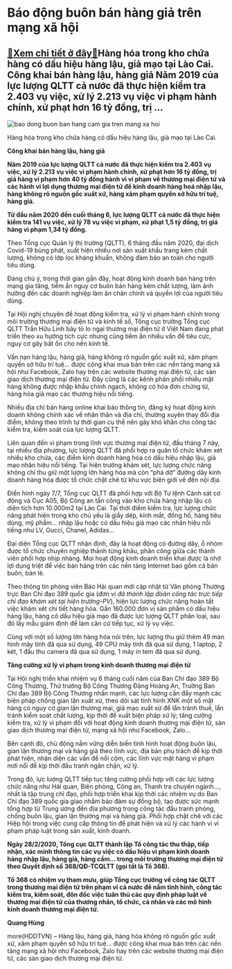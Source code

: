 Báo động buôn bán hàng giả trên mạng xã hội
===========================================

[:gift:Xem chi tiết ở đây:gift:](https://hddtvn.com/bao-dong-buon-ban-hang-gia-tren-mang-xa-hoi/)Hàng hóa trong kho chứa hàng có dấu hiệu hàng lậu, giả mạo tại Lào Cai. Công khai bán hàng lậu, hàng giả Năm 2019 của lực lượng QLTT cả nước đã thực hiện kiểm tra 2.403 vụ việc, xử lý 2.213 vụ việc vi phạm hành chính, xử phạt hơn 16 tỷ đồng, trị …
-------------------------------------------------------------------------------------------------------------------------------------------------------------------------------------------------------------------------------------------------------





![bao dong buon ban hang cam gia tren mang xa hoi](https://haiquanonline.com.vn/stores/news_dataimages/hungdq/072020/07/22/in_article/4457_hang_hoa.jpg?rt=20200714134642 "Báo động buôn bán hàng giả trên mạng xã hội")


Hàng hóa trong kho chứa hàng có dấu hiệu hàng lậu, giả mạo tại Lào Cai.



**Công khai bán hàng lậu, hàng giả**






**Năm 2019 của lực lượng QLTT cả nước đã thực hiện kiểm tra 2.403 vụ việc, xử lý 2.213 vụ việc vi phạm hành chính, xử phạt hơn 16 tỷ đồng, trị giá hàng vi phạm hơn 40 tỷ đồng hành vi vi phạm về thương mại điện tử và các hành vi lợi dụng thương mại điện tử để kinh doanh hàng hoá nhập lậu, hàng không rõ nguồn gốc xuất xứ, hàng xâm phạm quyền sở hữu trí tuệ, hàng giả.**


**Từ đầu năm 2020 đến cuối tháng 6, lực lượng QLTT cả nước đã thực hiện kiểm tra 141 vụ việc, xử lý 78 vụ việc vi phạm, xử phạt 1,5 tỷ đồng, trị giá hàng vi phạm 1,34 tỷ đồng.**






Theo Tổng cục Quản lý thị trường (QLTT), 6 tháng đầu năm 2020, đại dịch Covid-19 bùng phát, xuất hiện nhiều nơi sản xuất khẩu trang kém chất lượng, không có lớp lọc kháng khuẩn, không đảm bảo an toàn cho người tiêu dùng.


Đáng chú ý, trong thời gian gần đây, hoạt động kinh doanh bán hàng trên mạng gia tăng, tiềm ẩn nguy cơ buôn bán hàng kém chất lượng, làm ảnh hưởng đến các doanh nghiệp làm ăn chân chính và quyền lợi của người tiêu dùng.


Tại Hội nghị chuyên đề hoạt động kiểm tra, xử lý vi phạm hành chính trong môi trường thương mại điện tử và kinh tế số, Tổng cục trưởng Tổng cục QLTT Trần Hữu Linh bày tỏ lo ngại thương mại điện tử ở Việt Nam đang phát triển theo xu hướng tích cực nhưng cũng tiềm ẩn nhiều vấn đề tiêu cực, nguy cơ gây bất ổn cho nền kinh tế.


Vấn nạn hàng lậu, hàng giả, hàng không rõ nguồn gốc xuất xứ, xâm phạm quyền sở hữu trí tuệ… được công khai mua bán trên các nền tảng mạng xã hội như Facebook, Zalo hay trên các website thương mại điện tử, các sàn giao dịch thương mại điện tử. Đây cũng là các kênh phân phối nhiều mặt hàng không được nhập khẩu chính ngạch, không có hóa đơn chứng từ, hàng hóa giả mạo các thương hiệu nổi tiếng.


Nhiều địa chỉ bán hàng online khai báo thông tin, đăng ký hoạt động kinh doanh không chính xác về nhân thân và địa chỉ, thường xuyên thay đổi địa điểm, không theo trình tự thời gian cụ thể nên gây khó khăn cho công tác kiểm tra, kiểm soát của lực lượng QLTT.


Liên quan đến vi phạm trong lĩnh vực thương mại điện tử, đầu tháng 7 này, tại nhiều địa phương, lực lượng QLTT đã phối hợp ra quân tổ chức khám xét nhiều kho chứa, các điểm kinh doanh hàng hóa có dấu hiệu nhập lậu, giả mạo nhãn hiệu nổi tiếng. Tại hiện trường khám xét, lực lượng chức năng không chỉ thu giữ một lượng lớn hàng hóa mà còn “phá dỡ” đường dây kinh doanh hàng hóa được tổ chức chặt chẽ từ khu vực biên giới về đến nội địa.


Điển hình ngày 7/7, Tổng cục QLTT đã phối hợp với Bộ Tư lệnh Cảnh sát cơ động và Cục A05, Bộ Công an tấn công vào kho chứa hàng nhập lậu có diện tích hơn 10.000m2 tại Lào Cai. Tại thời điểm kiểm tra, lực lượng chức năng phát hiện trong kho chủ yếu là giầy dép, kính mắt, đồng hồ, hàng tiêu dùng, mỹ phẩm… nhập lậu hoặc có dấu hiệu giả mạo các nhãn hiệu nổi tiếng như LV, Gucci, Chanel, Adidas…


Đại diện Tổng cục QLTT nhận định, đây là hoạt động có đường dây, ổ nhóm được tổ chức chuyên nghiệp thành từng khâu, phân công giữa các thành viên phối hợp nhịp nhàng. Mọi hoạt động kinh doanh triển khai được là nhờ lợi dụng triệt để việc bán hàng trên các nền tảng Internet bao gồm cả bán buôn, bán lẻ.


Theo thông tin phóng viên Báo Hải quan mới cập nhật từ Văn phòng Thường trực Ban Chỉ đạo 389 quốc gia (*đơn vị đã thành lập đoàn công tác trực tiếp chỉ đạo khám xét tại hiện trường-PV*), hiện lực lượng chức năng hoàn tất việc khám xét chi tiết hàng hóa. Gần 160.000 đơn vị sản phẩm có dấu hiệu hàng lậu, hàng có dấu hiệu giả mạo đã được lực lượng QLTT phân loại, sau đó lấy mẫu giám định để làm căn cứ tiếp tục, xử lý vụ việc.


Cùng với một số lượng lớn hàng hóa nói trên, lực lượng thu giữ thêm 49 màn hình máy tính đã qua sử dụng, 49 CPU máy tính đã qua sử dụng, 1 laptop, 2 két, 1 đầu thu camera đã qua sử dụng, 1 máy in tem đã qua sử dụng.


**Tăng cường xử lý vi phạm trong kinh doanh thương mại điện tử**


Tại Hội nghị triển khai nhiệm vụ 6 tháng cuối năm của Ban Chỉ đạo 389 Bộ Công Thương, Thứ trưởng Bộ Công Thương Đặng Hoàng An, Trưởng Ban Chỉ đạo 389 Bộ Công Thương nhấn mạnh, các lực lượng cần đẩy mạnh các biện pháp chống gian lận xuất xứ, theo dõi sát tình hình XNK một số mặt hàng có nguy cơ gian lận thương mại, giả mạo xuất xứ để lẩn tránh thuế, lẩn tránh kiểm soát chất lượng, kịp thời đề xuất biện pháp xử lý; tăng cường kiểm tra, xử lý vi phạm đối với hoạt động kinh doanh thương mại điện tử, sàn giao dịch thương mại điện tử, mạng xã hội như Facebook, Zalo…


Bên cạnh đó, chủ động nắm vững diễn biến tình hình hoạt động buôn lậu, gian lận thương mại và hàng giả theo lĩnh vực, địa bàn phụ trách để kịp thời phát hiện, nhận diện các vấn đề nổi cộm, các lĩnh vực mặt hàng vi phạm mới nổi để kịp thời đấu tranh ngăn chặn, xử lý.


Trong đó, lực lượng QLTT tiếp tục tăng cường phối hợp với các lực lượng chức năng như Hải quan, Biên phòng, Công an, Thanh tra chuyên ngành…, nhất là tập trung chỉ đạo, phối hợp triển khai kịp thời các nhiệm vụ do Ban Chỉ đạo 389 quốc gia giao nhằm bảo đảm sự đồng bộ, tạo được sức mạnh tổng hợp từ Trung ương đến địa phương trong công tác đấu tranh phòng, chống buôn lậu, gian lận thương mại và hàng giả. Phối hợp chặt chẽ với các Hiệp hội trong việc cung cấp thông tin để phát hiện và xử lý các hành vi vi phạm pháp luật trong sản xuất, kinh doanh.






**Ngày 28/2/2020, Tổng cục QLTT thành lập Tổ công tác thu thập, tiếp nhận, xác minh thông tin các vụ việc có dấu hiệu vi phạm kinh doanh hàng nhập lậu, hàng giả, hàng cấm… trong môi trường thương mại điện tử theo Quyết định số 368/QĐ-TCQLTT (gọi tắt là Tổ 368).**


**Tổ 368 có nhiệm vụ tham mưu, giúp Tổng cục trưởng về công tác QLTT trong thương mại điện tử trên phạm vi cả nước để nắm tình hình, công tác kiểm tra, kiểm soát, đôn đốc việc tuân thủ các quy định pháp luật về thương mai điện tử của thương nhân, tổ chức, cá nhân và các mô hình kinh doanh thương mại điện tử.**







**Quang Hùng**



more(HDDTVN) – Hàng lậu, hàng giả, hàng hóa không rõ nguồn gốc xuất xứ, xâm phạm quyền sở hữu trí tuệ… được công khai mua bán trên các nền tảng mạng xã hội như Facebook, Zalo hay trên các website thương mại điện tử, các sàn giao dịch thương mại điện tử.

